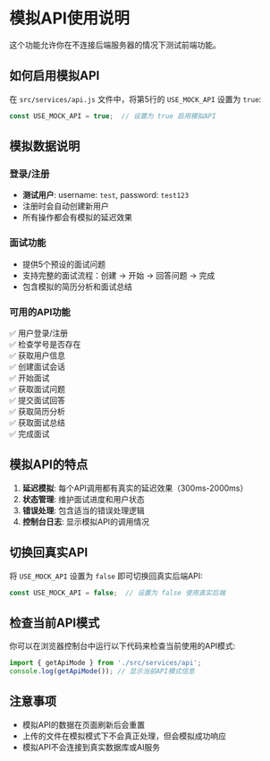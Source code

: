 # 模拟API使用说明

这个功能允许你在不连接后端服务器的情况下测试前端功能。

## 如何启用模拟API

在 `src/services/api.js` 文件中，将第5行的 `USE_MOCK_API` 设置为 `true`:

```javascript
const USE_MOCK_API = true;  // 设置为 true 启用模拟API
```

## 模拟数据说明

### 登录/注册
- **测试用户**: username: `test`, password: `test123`
- 注册时会自动创建新用户
- 所有操作都会有模拟的延迟效果

### 面试功能
- 提供5个预设的面试问题
- 支持完整的面试流程：创建 → 开始 → 回答问题 → 完成
- 包含模拟的简历分析和面试总结

### 可用的API功能
✅ 用户登录/注册  
✅ 检查学号是否存在  
✅ 获取用户信息  
✅ 创建面试会话  
✅ 开始面试  
✅ 获取面试问题  
✅ 提交面试回答  
✅ 获取简历分析  
✅ 获取面试总结  
✅ 完成面试  

## 模拟API的特点

1. **延迟模拟**: 每个API调用都有真实的延迟效果（300ms-2000ms）
2. **状态管理**: 维护面试进度和用户状态
3. **错误处理**: 包含适当的错误处理逻辑
4. **控制台日志**: 显示模拟API的调用情况

## 切换回真实API

将 `USE_MOCK_API` 设置为 `false` 即可切换回真实后端API:

```javascript
const USE_MOCK_API = false;  // 设置为 false 使用真实后端
```

## 检查当前API模式

你可以在浏览器控制台中运行以下代码来检查当前使用的API模式:

```javascript
import { getApiMode } from './src/services/api';
console.log(getApiMode()); // 显示当前API模式信息
```

## 注意事项

- 模拟API的数据在页面刷新后会重置
- 上传的文件在模拟模式下不会真正处理，但会模拟成功响应
- 模拟API不会连接到真实数据库或AI服务